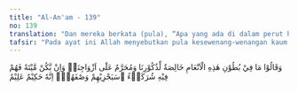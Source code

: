 ```yaml
---
title: "Al-An'am - 139"
no: 139
translation: "Dan mereka berkata (pula), “Apa yang ada di dalam perut hewan ternak ini khusus untuk kaum laki-laki kami, haram bagi istri-istri kami.” Dan jika yang dalam perut itu (dilahirkan) mati, maka semua boleh (memakannya). Kelak Allah akan membalas atas ketetapan mereka. Sesungguhnya Allah Mahabijaksana, Maha Mengetahui."
tafsir: "Pada ayat ini Allah menyebutkan pula kesewenang-wenangan kaum musyrik dalam mengharamkan dan menghalalkan sesuatu menurut kemauan dan keinginan hawa nafsu mereka, yaitu tentang; hewan bahirah dan sa'ibah. Mereka membolehkan laki-laki minum air susunya tetapi mengharamkan bagi perempuan. Apabila binatang itu melahirkan anak jantan maka anaknya itu boleh dimakan oleh laki-laki dan haram bagi perempuan. Bila anak itu lahir mati, barulah anak itu dihalalkan untuk laki-laki dan perempuan. Jikalau binatang itu melahirkan anak betina, maka anak ini dibiarkan hidup sampai beranak. Mereka berbuat demikian dengan sekehendak hati mereka dengan mengada-adakan kebohongan terhadap Allah, maka Allah mengancam mereka dengan balasan yang setimpal dan bahwa Allah Maha Mengetahui segala perbuatan hamba-Nya dan Mahabijaksana."
---
```


وَقَالُوْا مَا فِيْ بُطُوْنِ هٰذِهِ الْاَنْعَامِ خَالِصَةٌ لِّذُكُوْرِنَا وَمُحَرَّمٌ عَلٰٓى اَزْوَاجِنَاۚ وَاِنْ يَّكُنْ مَّيْتَةً فَهُمْ فِيْهِ شُرَكَاۤءُ ۗسَيَجْزِيْهِمْ وَصْفَهُمْۗ اِنَّهٗ حَكِيْمٌ عَلِيْمٌ 
